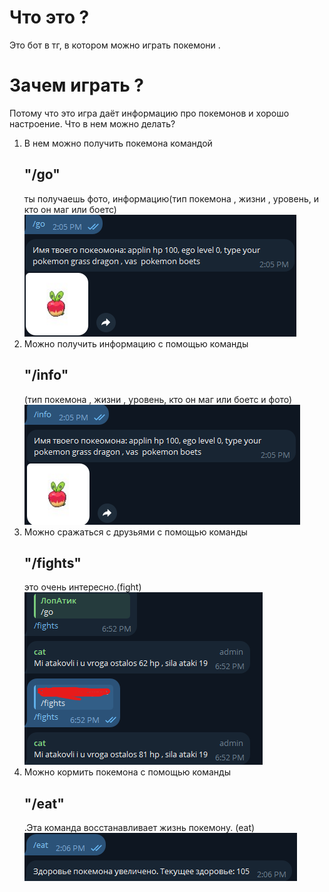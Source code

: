 # Что это ?
Это бот в тг, в котором можно играть покемони . 
# Зачем играть ?
Потому что это игра даёт информацию про покемонов и хорошо настроение. 
Что в нем можно делать?

1) В нем можно получить покемона командой <h2>"/go"</h2> ты получаешь фото, информацию(тип покемона , жизни , уровень, и кто он маг или боетс) 
![](screnshot/go.png)
2) Можно получить информацию с помощью команды <h2>"/info"</h2>(тип покемона , жизни , уровень, кто он маг или боетс и фото) 
![](screnshot/info.png)
3) Можно сражаться с друзьями с помощью команды <h2>"/fights"</h2> это очень интересно.(fight) 
![](screnshot/fight.png)
4) Можно кормить покемона с помощью команды <h2>"/eat"</h2> .Эта команда восстанавливает жизнь покемону. (eat)
![](screnshot/eat.png)

